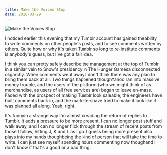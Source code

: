 ```yaml
---
title: Make the Voices Stop
date: 2016-03-29
---
```


![Make the Voices Stop](https://source.unsplash.com/_nRpqIBM40Q/1600x900)

I noticed earlier this evening that my Tumblr account has gained theability to write comments on other people's posts, and to see comments written by others. Quite how or why it's taken Tumblr so long to re-institute comments is anybody's guess, but I've got a fair idea.

I think you can pretty safely describe the management at the top of Tumblr in a similar vein to Snow's presidency in The Hunger Gamesa disconnected oligarchy. When comments went away I don't think there was any plan to bring them back at all. Two things happened thoughYahoo ran into massive money trouble, and the users of the platform (who we might think of as merchandise, as users of all free services are) began to leave en-mass. Faced with the prospect of making Tumblr look saleable, the engineers have built comments back in, and the marketershave tried to make it look like it was planned all along. Yeah, right.

It's funnyin a strange way I'm almost dreading the return of replies to Tumblr. It adds a pressure to be more present. I can no longer post stuff and walk away, and I can no longer flick through the stream of recent posts from those I follow, hitting J, K and L as I go. I guess being more present also plays into my hands thoughbeing the kind of person that will take the time to write. I can just see myself spending hours commenting now thoughand I don't know if that's a good or a bad thing.